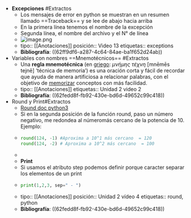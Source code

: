 - **Excepciones** #Extractos
	- Los mensajes de error en python se muestran en un resumen llamado ==Traceback== y se lee de abajo hacia arriba
	- En la primera línea tenemos el nombre de la excepción
	- Segunda línea, el nombre del archivo y el N° de línea
	- ![image.png](../assets/image_1661466682392_0.png)
	- tipo:: [[Anotaciones]]
	  posición:: Video 13
	  etiquetas:: exceptions
	- **Bibliografía**: ((62ff9df6-a287-4c64-84ae-ba1f652d24ab))
- Variables con nombres ==Mnemotécnicos== #Extractos
	- Una **regla mnemotécnica** (en [griego](https://es.wikipedia.org/wiki/Idioma_griego): *μνήμης τέχνη* [mnēmēs tejnē] ‘técnica de memoria’) es una oración corta y fácil de recordar que ayuda de manera artificiosa a relacionar palabras, con el objetivo de [memorizar](https://es.wikipedia.org/wiki/Memorizaci%C3%B3n) conceptos con más facilidad.
	- tipo:: [[Anotaciones]]
	  etiquetas:: Unidad 2 video 2
	- **Bibliografía**: ((62fedd8f-fb92-430e-bd6d-49652c99c418))
- Round  y Print#Extractos
	- [Round doc python3](https://docs.python.org/3/library/functions.html#round)
	- Si en la segunda posición de la función round, paso un número negativo, me redondea al númeromás cercano de la potencia de 10. Ejemplo:
	- ```python
	  round(124, -1) #Aproxima a 10^1 más cercano  = 120
	  round(124, -2) # Aproxima a 10^2 más cercano  = 100
	  ```
	-
	- **Print**
	- Si usamos el atributo step podemos definir porque caracter separar los elementos de un print
	- ```python
	  print(1,2,3, sep=" - ")
	  ```
	- tipo:: [[Anotaciones]]
	  posición::  Unidad 2 vídeo 4
	  etiquetas:: round, python
	- **Bibliografía**: ((62fedd8f-fb92-430e-bd6d-49652c99c418))